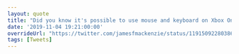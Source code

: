 ```yaml
---
layout: quote
title: "Did you know it's possible to use mouse and keyboard on Xbox One? Just plug-and-play via USB. Quite a few games supported including Minecraft, Fortnite and Gears5. See the full list at windowscentral.com/list-xbox-one-mouse-and-keyboard-games"
date: '2019-11-04 19:21:00:00'
overrideUrl: "https://twitter.com/jamesfmackenzie/status/1191509228038606848?s=21"
tags: [Tweets]
---
```

